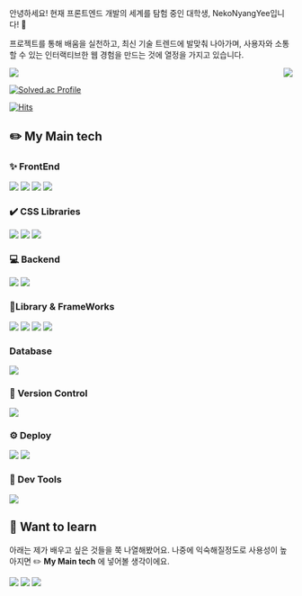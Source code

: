 <div align="left"> 

안녕하세요! 현재 프론트엔드 개발의 세계를 탐험 중인 대학생, NekoNyangYee입니다! 🚀

프로젝트를 통해 배움을 실천하고, 최신 기술 트렌드에 발맞춰 나아가며, 사용자와 소통할 수 있는 인터랙티브한 웹 경험을 만드는 것에 열정을 가지고 있습니다.

<div style="display: flex; justify-content: center; align-items: center; gap: 20px; justify-content: space-between;">
    <img align="center" src="https://github-readme-stats.vercel.app/api?username=NekoNyangYee&show_icons=true&theme=vue-dark" />
    <img align="right" src="https://github-readme-stats.vercel.app/api/top-langs/?username=NekoNyangYee&layout=compact" />
</div>

[![Solved.ac Profile](http://mazassumnida.wtf/api/generate_badge?boj=best081225)](https://solved.ac/best081225)
  
[![Hits](https://hits.seeyoufarm.com/api/count/incr/badge.svg?url=https%3A%2F%2Fgithub.com%2FNekoNyangYee&count_bg=%235470D3&title_bg=%23555555&icon=&icon_color=%23E7E7E7&title=조회수&edge_flat=false)](https://hits.seeyoufarm.com)


## ✏️ **My Main tech**

### ✨ FrontEnd
<img src="https://img.shields.io/badge/HTML5-E34F26?style=for-the-badge&logo=HTML5&logoColor=white"> <img src="https://img.shields.io/badge/CSS3-1572B6?style=for-the-badge&logo=CSS3&logoColor=white"> <img src="https://img.shields.io/badge/JavaScript-F7DF1E?style=for-the-badge&logo=JavaScript&logoColor=black"> <img src="https://img.shields.io/badge/TypeScript-3178C6?style=for-the-badge&logo=TypeScript&logoColor=white"/>

### ✔️ CSS Libraries
<img src="https://img.shields.io/badge/styledcomponents-DB7093?style=for-the-badge&logo=styledcomponents&logoColor=white"/> <img src="https://img.shields.io/badge/emotion-DB7093?style=for-the-badge&logo=styledcomponents&logoColor=F7DF1E"/> <img src="https://img.shields.io/badge/sass-CC6699?style=for-the-badge&logo=sass&logoColor=white"/>

### 💻 Backend
<img src="https://img.shields.io/badge/nodejs-339933?style=for-the-badge&logo=nodedotjs&logoColor=white"/> <img src="https://img.shields.io/badge/python-3776AB?style=for-the-badge&logo=python&logoColor=white"/>

### 🔹Library & FrameWorks
 <img src="https://img.shields.io/badge/React-33302E?style=for-the-badge&logo=React&logoColor=61DAFB"/> <img src="https://img.shields.io/badge/Next.js-000000?style=for-the-badge&logo=Next.js&logoColor=white"/> <img src="https://img.shields.io/badge/Zustand-3178C6?style=for-the-badge&logo=&logoColor=white"/> <img src="https://img.shields.io/badge/express-000000?style=for-the-badge&logo=express&logoColor=white"/> 

### Database
<img src="https://img.shields.io/badge/postgresql-4169E1?style=for-the-badge&logo=postgresql&logoColor=white"/>

### 🚧 Version Control
<img src="https://img.shields.io/badge/git-F05032?style=for-the-badge&logo=git&logoColor=white"/> 

### ⚙️ Deploy
<img src="https://img.shields.io/badge/vercel-000000?style=for-the-badge&logo=vercel&logoColor=white"/> <img src="https://img.shields.io/badge/github-181717?style=for-the-badge&logo=github&logoColor=white"/>

### 🧩 Dev Tools
<img src="https://img.shields.io/badge/visualstudiocode-007ACC?style=for-the-badge&logo=visualstudiocode&logoColor=white"/>

## 🌱 **Want to learn**
아래는 제가 배우고 싶은 것들을 쭉 나열해봤어요. 나중에 익숙해질정도로 사용성이 높아지면 ✏️ **My Main tech**
에 넣어볼 생각이에요.

  <img src="https://img.shields.io/badge/flutter-02569B?style=for-the-badge&logo=flutter&logoColor=white"/> <img src="https://img.shields.io/badge/vanillaExtract-9ECBFF?style=for-the-badge&logo=&logoColor=white"/>  <img src="https://img.shields.io/badge/tailwindcss-06B6D4?style=for-the-badge&logo=tailwindcss&logoColor=white"/> 
</div>
